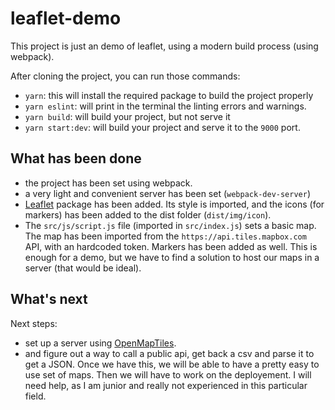 # leaflet-demo

This project is just an demo of leaflet, using a modern build process (using webpack).

After cloning the project, you can run those commands:

- `yarn`: this will install the required package to build the project properly
- `yarn eslint`: will print in the terminal the linting errors and warnings.
- `yarn build`: will build your project, but not serve it
- `yarn start:dev`: will build your project and serve it to the `9000` port.

## What has been done
- the project has been set using webpack. 
- a very light and convenient server has been set (`webpack-dev-server`)
- [Leaflet](https://leafletjs.com/) package has been added. Its style is imported, and the icons (for markers) has been added to the dist folder (`dist/img/icon`).
- The `src/js/script.js` file (imported in `src/index.js`) sets a basic map. The map has been imported from the `https://api.tiles.mapbox.com`
API, with an hardcoded token. Markers has been added as well.
This is enough for a demo, but we have to find a solution to host our maps in a server (that would be ideal).
## What's next
Next steps:
- set up a server using [OpenMapTiles](https://openmaptiles.com/server/).
- and figure out a way to call a public api, get back a csv and parse it to get a JSON. 
Once we have this, we will be able to have a pretty easy to use set of maps.
Then we will have to work on the deployement. I will need help, as I am junior and really not experienced in this particular field.
